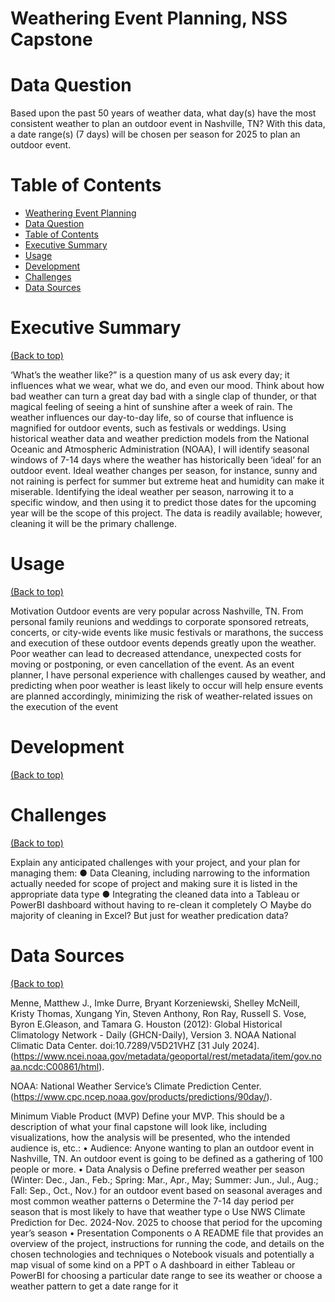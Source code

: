 # Weathering Event Planning, NSS Capstone 

# Data Question

Based upon the past 50 years of weather data, what day(s) have the most consistent weather to plan an outdoor event in Nashville, TN? With this data, a date range(s) (7 days) will be chosen per season for 2025 to plan an outdoor event.

# Table of Contents

- [Weathering Event Planning](#project-title)
- [Data Question](#data-question)
- [Table of Contents](#table-of-contents)
- [Executive Summary](#executive-summary)
- [Usage](#usage)
- [Development](#development)
- [Challenges](#challenges)
- [Data Sources](#sources)

# Executive Summary
[(Back to top)](#table-of-contents)

‘What’s the weather like?” is a question many of us ask every day; it influences what we wear, what we do, and even our mood. Think about how bad weather can turn a great day bad with a single clap of thunder, or that magical feeling of seeing a hint of sunshine after a week of rain. The weather influences our day-to-day life, so of course that influence is magnified for outdoor events, such as festivals or weddings. Using historical weather data and weather prediction models from the National Oceanic and Atmospheric Administration (NOAA), I will identify seasonal windows of 7-14 days where the weather has historically been ‘ideal’ for an outdoor event. Ideal weather changes per season, for instance, sunny and not raining is perfect for summer but extreme heat and humidity can make it miserable. Identifying the ideal weather per season, narrowing it to a specific window, and then using it to predict those dates for the upcoming year will be the scope of this project. The data is readily available; however, cleaning it will be the primary challenge.

# Usage
[(Back to top)](#table-of-contents)

Motivation
Outdoor events are very popular across Nashville, TN. From personal family reunions and weddings to corporate sponsored retreats, concerts, or city-wide events like music festivals or marathons, the success and execution of these outdoor events depends greatly upon the weather. Poor weather can lead to decreased attendance, unexpected costs for moving or postponing, or even cancellation of the event. As an event planner, I have personal experience with challenges caused by weather, and predicting when poor weather is least likely to occur will help ensure events are planned accordingly, minimizing the risk of weather-related issues on the execution of the event

# Development
[(Back to top)](#table-of-contents)

# Challenges
[(Back to top)](#table-of-contents)

Explain any anticipated challenges with your project, and your plan for managing them:
●	Data Cleaning, including narrowing to the information actually needed for scope of project and making sure it is listed in the appropriate data type
●	Integrating the cleaned data into a Tableau or PowerBI dashboard without having to re-clean it completely
○	Maybe do majority of cleaning in Excel? But just for weather predication data?

# Data Sources
[(Back to top)](#table-of-contents)

Menne, Matthew J., Imke Durre, Bryant Korzeniewski, Shelley McNeill, Kristy Thomas, Xungang Yin, Steven Anthony, Ron Ray, Russell S. Vose, Byron E.Gleason, and Tamara G. Houston (2012): Global Historical Climatology Network - Daily (GHCN-Daily), Version 3. NOAA National Climatic Data Center. doi:10.7289/V5D21VHZ [31 July 2024]. (https://www.ncei.noaa.gov/metadata/geoportal/rest/metadata/item/gov.noaa.ncdc:C00861/html).

NOAA: National Weather Service’s Climate Prediction Center. (https://www.cpc.ncep.noaa.gov/products/predictions/90day/).



Minimum Viable Product (MVP)
Define your MVP. This should be a description of what your final capstone will look like, including visualizations, how the analysis will be presented, who the intended audience is, etc.:
•	Audience: Anyone wanting to plan an outdoor event in Nashville, TN. An outdoor event is going to be defined as a gathering of 100 people or more.
•	Data Analysis
o	Define preferred weather per season (Winter: Dec., Jan., Feb.; Spring: Mar., Apr., May; Summer: Jun., Jul., Aug.; Fall: Sep., Oct., Nov.) for an outdoor event based on seasonal averages and most common weather patterns
o	Determine the 7-14 day period per season that is most likely to have that weather type 
o	Use NWS Climate Prediction for Dec. 2024-Nov. 2025 to choose that period for the upcoming year’s season
•	Presentation Components
o	A README file that provides an overview of the project, instructions for running the code, and details on the chosen technologies and techniques
o	Notebook visuals and potentially a map visual of some kind on a PPT
o	A dashboard in either Tableau or PowerBI for choosing a particular date range to see its weather or choose a weather pattern to get a date range for it



 
